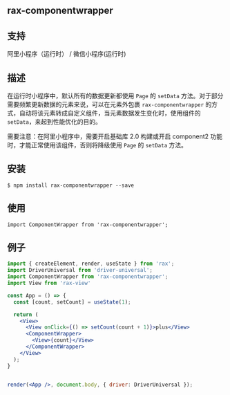 ## rax-componentwrapper

## 支持
阿里小程序（运行时） / 微信小程序(运行时)

## 描述
在运行时小程序中，默认所有的数据更新都使用 `Page` 的 `setData` 方法。对于部分需要频繁更新数据的元素来说，可以在元素外包裹 `rax-componentwrapper` 的方式，自动将该元素转成自定义组件，当元素数据发生变化时，使用组件的 `setData`，来起到性能优化的目的。

需要注意：在阿里小程序中，需要开启基础库 2.0 构建或开启 component2 功能时，才能正常使用该组件，否则将降级使用 `Page` 的 `setData` 方法。

## 安装

```
$ npm install rax-componentwrapper --save
```

## 使用

```
import ComponentWrapper from 'rax-componentwrapper';
```
## 例子

```jsx
import { createElement, render, useState } from 'rax';
import DriverUniversal from 'driver-universal';
import ComponentWrapper from 'rax-componentwrapper';
import View from 'rax-view'

const App = () => {
  const [count, setCount] = useState(1);

  return (
    <View>
      <View onClick={() => setCount(count + 1)}>plus</View>
      <ComponentWrapper>
        <View>{count}</View>
      </ComponentWrapper>
    </View>
  );
}


render(<App />, document.body, { driver: DriverUniversal });
```
